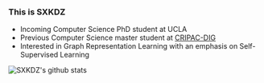 ### This is SXKDZ
- Incoming Computer Science PhD student at UCLA
- Previous Computer Science master student at [CRIPAC-DIG](https://github.com/CRIPAC-DIG)
- Interested in Graph Representation Learning with an emphasis on Self-Supervised Learning

![SXKDZ's github stats](https://github-readme-stats.vercel.app/api?username=SXKDZ&show_icons=true&bg_color=30,e96443,904e95&title_color=fff&text_color=fff)
